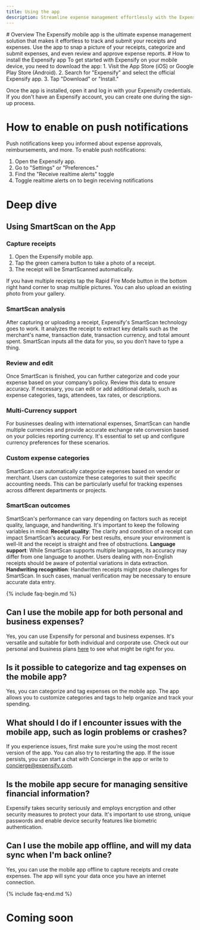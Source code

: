 ```yaml
---
title: Using the app
description: Streamline expense management effortlessly with the Expensify mobile app. Learn how to install, enable push notifications, and use SmartScan to capture, categorize, and track expenses. Versatile for personal and business use, Expensify is a secure and automated solution for managing your finances on the go.
---
```


<div id="expensify-classic" markdown="1">
# Overview
The Expensify mobile app is the ultimate expense management solution that makes it effortless to track and submit your receipts and expenses. Use the app to snap a picture of your receipts, categorize and submit expenses, and even review and approve expense reports.
# How to install the Expensify app
To get started with Expensify on your mobile device, you need to download the app:
1. Visit the App Store (iOS) or Google Play Store (Android).
2. Search for "Expensify" and select the official Expensify app.
3. Tap "Download" or "Install."

Once the app is installed, open it and log in with your Expensify credentials. If you don't have an Expensify account, you can create one during the sign-up process.
# How to enable on push notifications
Push notifications keep you informed about expense approvals, reimbursements, and more. To enable push notifications:
1. Open the Expensify app.
2. Go to "Settings" or "Preferences."
3. Find the "Receive realtime alerts" toggle
4. Toggle realtime alerts on to begin receiving notifications
   
# Deep dive
## Using SmartScan on the App
### Capture receipts
1. Open the Expensify mobile app. 
2. Tap the green camera button to take a photo of a receipt.
3. The receipt will be SmartScanned automatically.
   
If you have multiple receipts tap the Rapid Fire Mode button in the bottom right hand corner to snap multiple pictures. You can also upload an existing photo from your gallery.
### SmartScan analysis 
After capturing or uploading a receipt, Expensify's SmartScan technology goes to work. It analyzes the receipt to extract key details such as the merchant's name, transaction date, transaction currency, and total amount spent. SmartScan inputs all the data for you, so you don’t have to type a thing.
### Review and edit 
Once SmartScan is finished, you  can further categorize and code your expense based on your company’s policy. Review this data to ensure accuracy. If necessary, you can edit or add additional details, such as expense categories, tags, attendees, tax rates, or descriptions.
### Multi-Currency support
For businesses dealing with international expenses, SmartScan can handle multiple currencies and provide accurate exchange rate conversion based on your policies reporting currency. It's essential to set up and configure currency preferences for these scenarios.
### Custom expense categories 
SmartScan can automatically categorize expenses based on vendor or merchant. Users can customize these categories to suit their specific accounting needs. This can be particularly useful for tracking expenses across different departments or projects.
### SmartScan outcomes
SmartScan's performance can vary depending on factors such as receipt quality, language, and handwriting. It's important to keep the following variables in mind:
**Receipt quality**: The clarity and condition of a receipt can impact SmartScan's accuracy. For best results, ensure your environment is well-lit and the receipt is straight and free of obstructions.
**Language support**: While SmartScan supports multiple languages, its accuracy may differ from one language to another. Users dealing with non-English receipts should be aware of potential variations in data extraction.
**Handwriting recognition**: Handwritten receipts might pose challenges for SmartScan. In such cases, manual verification may be necessary to ensure accurate data entry.

{% include faq-begin.md %}

## Can I use the mobile app for both personal and business expenses?
Yes, you can use Expensify for personal and business expenses. It's versatile and suitable for both individual and corporate use. Check out our personal and business plans [here](https://www.expensify.com/pricing) to see what might be right for you.
## Is it possible to categorize and tag expenses on the mobile app?
Yes, you can categorize and tag expenses on the mobile app. The app allows you to customize categories and tags to help organize and track your spending.
## What should I do if I encounter issues with the mobile app, such as login problems or crashes?
If you experience issues, first make sure you’re using the most recent version of the app. You can also try to restarting the app. If the issue persists, you can start a chat with Concierge in the app or write to [concierge@expensify.com](mailto:concierge@expensify.com).
## Is the mobile app secure for managing sensitive financial information?
Expensify takes security seriously and employs encryption and other security measures to protect your data. It's important to use strong, unique passwords and enable device security features like biometric authentication.
## Can I use the mobile app offline, and will my data sync when I'm back online?
Yes, you can use the mobile app offline to capture receipts and create expenses. The app will sync your data once you have an internet connection.

{% include faq-end.md %}
</div>
<div id="new-expensify" markdown="1">

# Coming soon


</div>